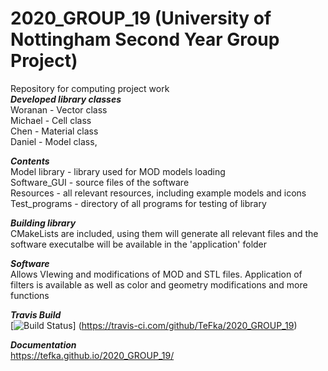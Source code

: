 # 2020_GROUP_19 (University of Nottingham Second Year Group Project)
Repository for computing project work</br>
***Developed library classes***</br>
Woranan - Vector class</br>
Michael - Cell class</br>
Chen - Material class</br>
Daniel - Model class,</br>

***Contents***</br>
Model library - library used for MOD models loading</br>
Software_GUI - source files of the software</br>
Resources - all relevant resources, including example models and icons</br>
Test_programs - directory of all programs for testing of library</br>

***Building library***</br>
CMakeLists are included, using them will generate all relevant files and the software executalbe will be available in the 'application' folder</br>

***Software***</br>
Allows VIewing and modifications of MOD and STL files. Application of filters is available as well as color and geometry modifications and more functions</br>

***Travis Build***</br>
[![Build Status](https://travis-ci.com/TeFka/2020_GROUP_19.svg?token=atrfb9xdTGWV9e1aoA6s&branch=main)]
(https://travis-ci.com/github/TeFka/2020_GROUP_19)

***Documentation***</br>
https://tefka.github.io/2020_GROUP_19/</br>

